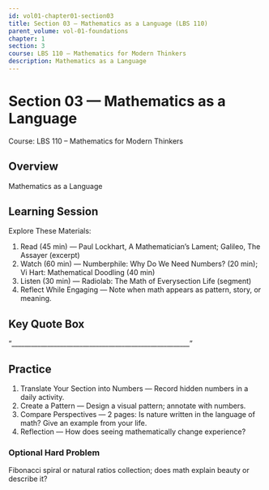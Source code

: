 ```yaml
---
id: vol01-chapter01-section03
title: Section 03 — Mathematics as a Language (LBS 110)
parent_volume: vol-01-foundations
chapter: 1
section: 3
course: LBS 110 – Mathematics for Modern Thinkers
description: Mathematics as a Language
---
```



# Section 03 — Mathematics as a Language
Course: LBS 110 – Mathematics for Modern Thinkers

## Overview
Mathematics as a Language


## Learning Session
Explore These Materials:
1. Read (45 min) — Paul Lockhart, A Mathematician’s Lament; Galileo, The Assayer (excerpt)  
2. Watch (60 min) — Numberphile: Why Do We Need Numbers? (20 min); Vi Hart: Mathematical Doodling (40 min)  
3. Listen (30 min) — Radiolab: The Math of Everysection Life (segment)  
4. Reflect While Engaging — Note when math appears as pattern, story, or meaning.

## Key Quote Box
“_______________________________________________________”

## Practice
1. Translate Your Section into Numbers — Record hidden numbers in a daily activity.  
2. Create a Pattern — Design a visual pattern; annotate with numbers.  
3. Compare Perspectives — 2 pages: Is nature written in the language of math? Give an example from your life.  
4. Reflection — How does seeing mathematically change experience?

### Optional Hard Problem
Fibonacci spiral or natural ratios collection; does math explain beauty or describe it?
